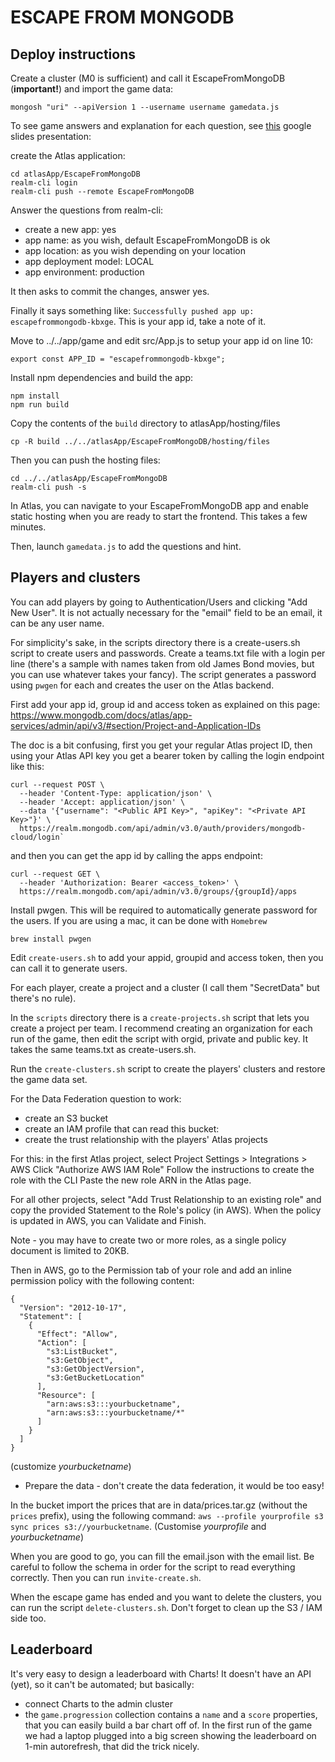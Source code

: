 # ESCAPE FROM MONGODB

## Deploy instructions

Create a cluster (M0 is sufficient) and call it EscapeFromMongoDB (**important!**) and import the game data:

`mongosh "uri" --apiVersion 1 --username username gamedata.js`

To see game answers and explanation for each question, see [this](https://docs.google.com/presentation/d/1ofHYkkDV9bpy4vdVkdM3XtGh0YTv7tqmvJtDXTLIJWs/edit#slide=id.g21708ab8ba4_0_308) google slides presentation:

create the Atlas application:

```
cd atlasApp/EscapeFromMongoDB
realm-cli login
realm-cli push --remote EscapeFromMongoDB
```

Answer the questions from realm-cli:

- create a new app: yes
- app name: as you wish, default EscapeFromMongoDB is ok
- app location: as you wish depending on your location
- app deployment model: LOCAL
- app environment: production

It then asks to commit the changes, answer yes.

Finally it says something like: `Successfully pushed app up: escapefrommongodb-kbxge`. This is your app id, take a note of it.

Move to ../../app/game and edit src/App.js to setup your app id on line 10:

`export const APP_ID = "escapefrommongodb-kbxge";`

Install npm dependencies and build the app:

```
npm install
npm run build
```

Copy the contents of the `build` directory to atlasApp/hosting/files

```
cp -R build ../../atlasApp/EscapeFromMongoDB/hosting/files
```

Then you can push the hosting files:

```
cd ../../atlasApp/EscapeFromMongoDB
realm-cli push -s
```

In Atlas, you can navigate to your EscapeFromMongoDB app and enable static hosting when you are ready to start the frontend. This takes a few minutes.

Then, launch `gamedata.js` to add the questions and hint.

## Players and clusters

You can add players by going to Authentication/Users and clicking "Add New User". It is not actually necessary for the "email" field to be an email, it can be any user name.

For simplicity's sake, in the scripts directory there is a create-users.sh script to create users and passwords. Create a teams.txt file with a login per line (there's a sample with names taken from old James Bond movies, but you can use whatever takes your fancy). The script generates a password using `pwgen` for each and creates the user on the Atlas backend.

First add your app id, group id and access token as explained on this page: https://www.mongodb.com/docs/atlas/app-services/admin/api/v3/#section/Project-and-Application-IDs

The doc is a bit confusing, first you get your regular Atlas project ID, then using your Atlas API key you get a bearer token by calling the login endpoint like this:

```
curl --request POST \
  --header 'Content-Type: application/json' \
  --header 'Accept: application/json' \
  --data '{"username": "<Public API Key>", "apiKey": "<Private API Key>"}' \
  https://realm.mongodb.com/api/admin/v3.0/auth/providers/mongodb-cloud/login`
```

and then you can get the app id by calling the apps endpoint:

```
curl --request GET \
  --header 'Authorization: Bearer <access_token>' \
  https://realm.mongodb.com/api/admin/v3.0/groups/{groupId}/apps
```

Install pwgen. This will be required to automatically generate password for the users. If you are using a mac, it can be done with `Homebrew`

```
brew install pwgen
```

Edit `create-users.sh` to add your appid, groupid and access token, then you can call it to generate users.

For each player, create a project and a cluster (I call them "SecretData" but there's no rule).

In the `scripts` directory there is a `create-projects.sh` script that lets you create a project per team. I recommend creating an organization for each run of the game, then edit the script with orgid, private and public key. It takes the same teams.txt as create-users.sh.

Run the `create-clusters.sh` script to create the players' clusters and restore the game data set.

For the Data Federation question to work:

- create an S3 bucket
- create an IAM profile that can read this bucket:
- create the trust relationship with the players' Atlas projects

For this: in the first Atlas project, select Project Settings > Integrations > AWS
Click "Authorize AWS IAM Role"
Follow the instructions to create the role with the CLI
Paste the new role ARN in the Atlas page.

For all other projects, select "Add Trust Relationship to an existing role" and copy the provided Statement to the Role's policy (in AWS). When the policy is updated in AWS, you can Validate and Finish.

Note - you may have to create two or more roles, as a single policy document is limited to 20KB.

Then in AWS, go to the Permission tab of your role and add an inline permission policy with the following content:

```
{
  "Version": "2012-10-17",
  "Statement": [
    {
      "Effect": "Allow",
      "Action": [
        "s3:ListBucket",
        "s3:GetObject",
        "s3:GetObjectVersion",
        "s3:GetBucketLocation"
      ],
      "Resource": [
        "arn:aws:s3:::yourbucketname",
        "arn:aws:s3:::yourbucketname/*"
      ]
    }
  ]
}
```

(customize _yourbucketname_)

- Prepare the data - don't create the data federation, it would be too easy!

In the bucket import the prices that are in data/prices.tar.gz (without the `prices` prefix), using the following command: `aws --profile yourprofile s3 sync prices s3://yourbucketname`. (Customise _yourprofile_ and _yourbucketname_)

When you are good to go, you can fill the email.json with the email list. Be careful to follow the schema in order for the script to read everything correctly.
Then you can run `invite-create.sh`.

When the escape game has ended and you want to delete the clusters, you can run the script `delete-clusters.sh`. Don't forget to clean up the S3 / IAM side too.

## Leaderboard

It's very easy to design a leaderboard with Charts! It doesn't have an API (yet), so it can't be automated; but basically:

- connect Charts to the admin cluster
- the `game.progression` collection contains a `name` and a `score` properties, that you can easily build a bar chart off of. In the first run of the game we had a laptop plugged into a big screen showing the leaderboard on 1-min autorefresh, that did the trick nicely.
